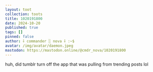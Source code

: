 ```yaml
---
layout: toot
collection: toots
title: 1020191800
date: 2024-10-20
published: true
tags: []
pinned: false
author: ⸸ commander ░ nova ⸸ :~$
avatar: /img/avatar/daemon.jpeg
mastodon: https://mastodon.online/@cmdr_nova/1020191800
---
```


huh, did tumblr turn off the app that was pulling from trending posts lol
